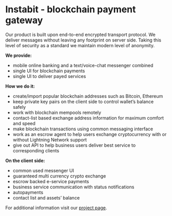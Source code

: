# Instabit - blockchain payment gateway
Our product is built upon end-to-end encrypted transport protocol. We deliver messages without leaving any footprint on server side. Taking this level of security as a standard we maintain modern level of anonymity.

<b>We provide:</b>
* mobile online banking and a text/voice-chat messenger combined
* single UI for blockchain payments
* single UI to deliver payed services

<b>How we do it:</b>
* create/import popular blockchain addresses such as Bitcoin, Ethereum
* keep private key pairs on the client side to control wallet’s balance safely
* work with blockchain mempools remotely
* contact-list based exchange address information for maximum comfort and speed
* make blockchain transactions using common messaging interface
* work as an escrow agent to help users exchange cryptocurrency with or without Lightning Network support
* give out API to help business users deliver best service to corresponding clients

<b>On the client side:</b>
* common used messenger UI
* guaranteed multi currency crypto exchange
* escrow backed e-service payments
* business service communication with status notifications
* autopayments
* contact list and assets’ balance

For additional information visit our <a href="https://instabit.app">project page</a>.
